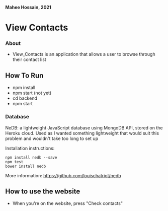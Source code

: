 **Mahee Hossain, 2021**
# View Contacts

### About
- View_Contacts is an application that allows a user to browse through their contact list

## How To Run
- npm install
- npm start (not yet)
- cd backend
- npm start

### Database

NeDB: a lightweight JavaScript database using MongoDB API, stored on the Heroku cloud. Used as 
I wanted something lightweight that would suit this problem and wouldn't take too long to set up

Installation instructions:
```
npm install nedb --save
npm test
bower install nedb
```
More information: https://github.com/louischatriot/nedb

## How to use the website
- When you're on the website, press "Check contacts"
